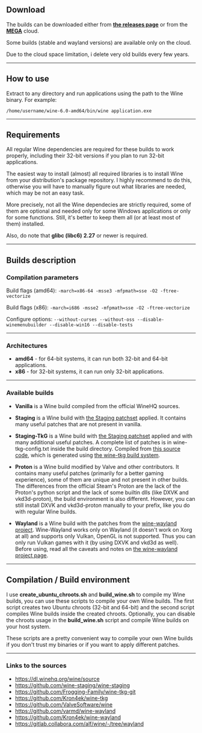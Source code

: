 ## Download

The builds can be downloaded either from [**the releases page**](https://github.com/Kron4ek/Wine-Builds/releases) or from the **[MEGA](https://mega.nz/folder/ZZUV1K7J#kIenmTQoi0if-SAcMSuAHA)** cloud. 

Some builds (stable and wayland versions) are available only on the cloud.

Due to the cloud space limitation, i delete very old builds every few years.

---

## How to use

Extract to any directory and run applications using the path to the Wine binary. For example:

    /home/username/wine-6.0-amd64/bin/wine application.exe
    
---
    
## Requirements

All regular Wine dependencies are required for these builds to work properly, including their 32-bit versions if you plan to run 32-bit applications.

The easiest way to install (almost) all required libraries is to install Wine from your distribution's package repository. I highly recommend to do this, otherwise you will have to manually figure out what libraries are needed, which may be not an easy task.

More precisely, not all the Wine dependecies are strictly required, some of them are optional and needed only for some Windows applications or only for some functions. Still, it's better to keep them all (or at least most of them) installed.

Also, do note that **glibc (libc6)** **2.27** or newer is required.

---

## Builds description

### Compilation parameters

Build flags (amd64): `-march=x86-64 -msse3 -mfpmath=sse -O2 -ftree-vectorize`

Build flags (x86): `-march=i686 -msse2 -mfpmath=sse -O2 -ftree-vectorize`

Configure options: `--without-curses --without-oss --disable-winemenubuilder --disable-win16 --disable-tests`

---

### Architectures

* **amd64** - for 64-bit systems, it can run both 32-bit and 64-bit applications.
* **x86** - for 32-bit systems, it can run only 32-bit applications.

---

### Available builds

* **Vanilla** is a Wine build compiled from the official WineHQ sources.

* **Staging** is a Wine build with [the Staging patchset](https://github.com/wine-staging/wine-staging) applied. It contains many useful patches that are not present in vanilla.

* **Staging-TkG** is a Wine build with [the Staging patchset](https://github.com/wine-staging/wine-staging) applied and with many additional useful patches. A complete list of patches is in wine-tkg-config.txt inside the build directory. Compiled from [this source code](https://github.com/Kron4ek/wine-tkg), which is generated using [the wine-tkg build system](https://github.com/Frogging-Family/wine-tkg-git).

* **Proton** is a Wine build modified by Valve and other contributors. It contains many useful patches (primarily for a better gaming experience), some of them are unique and not present in other builds. The differences from the official Steam's Proton are the lack of the Proton's python script and the lack of some builtin dlls (like DXVK and vkd3d-proton), the build environment is also different. However, you can still install DXVK and vkd3d-proton manually to your prefix, like you do with regular Wine builds.

* **Wayland** is a Wine build with the patches from the [wine-wayland project](https://github.com/varmd/wine-wayland). Wine-Wayland works only on Wayland (it doesn't work on Xorg at all) and supports only Vulkan, OpenGL is not supported. Thus you can only run Vulkan games with it (by using DXVK and vkd3d as well). Before using, read all the caveats and notes on [the wine-wayland project page](https://github.com/varmd/wine-wayland).
---

## Compilation / Build environment

I use **create_ubuntu_chroots.sh** and **build_wine.sh** to compile my Wine builds, you can use these scripts to compile your own Wine builds. The first script creates two Ubuntu chroots (32-bit and 64-bit) and the second script compiles Wine builds inside the created chroots. Optionally, you can disable the chroots usage in the **build_wine.sh** script and compile Wine builds on your host system.

These scripts are a pretty convenient way to compile your own Wine builds if you don't trust my binaries or if you want to apply different patches.

---

### Links to the sources

* https://dl.winehq.org/wine/source
* https://github.com/wine-staging/wine-staging
* https://github.com/Frogging-Family/wine-tkg-git
* https://github.com/Kron4ek/wine-tkg
* https://github.com/ValveSoftware/wine
* https://github.com/varmd/wine-wayland
* https://github.com/Kron4ek/wine-wayland
* https://gitlab.collabora.com/alf/wine/-/tree/wayland
